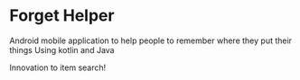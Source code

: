 # Forget Helper
Android mobile application to help people to remember where they put their things
Using kotlin and Java

Innovation to item search!
